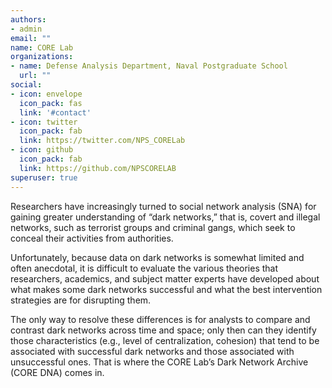 ```yaml
---
authors:
- admin
email: ""
name: CORE Lab
organizations:
- name: Defense Analysis Department, Naval Postgraduate School
  url: ""
social:
- icon: envelope
  icon_pack: fas
  link: '#contact'
- icon: twitter
  icon_pack: fab
  link: https://twitter.com/NPS_CORELab
- icon: github
  icon_pack: fab
  link: https://github.com/NPSCORELAB
superuser: true
---
```


Researchers have increasingly turned to social network analysis (SNA) for gaining greater understanding of “dark networks,” that is, covert and illegal networks, such as terrorist groups and criminal gangs, which seek to conceal their activities from authorities. 

Unfortunately, because data on dark networks is somewhat limited and often anecdotal, it is difficult to evaluate the various theories that researchers, academics, and subject matter experts have developed about what makes some dark networks successful and what the best intervention strategies are for disrupting them. 

The only way to resolve these differences is for analysts to compare and contrast dark networks across time and space; only then can they identify those characteristics (e.g., level of centralization, cohesion) that tend to be associated with successful dark networks and those associated with unsuccessful ones. That is where the CORE Lab’s Dark Network Archive (CORE DNA) comes in. 
